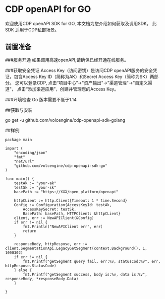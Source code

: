 # CDP openAPI for GO

欢迎使用CDP openAPI SDK for GO, 本文档为您介绍如何获取及调用SDK。
此SDK 适用于CDP私部场景。
## 前置准备
###服务开通
如果调用高速openAPI,请确保已经开通在线服务。

###获取安全凭证
Access Key（访问密钥）是访问CDP openAPI服务的安全凭证，包含Access Key ID（简称为AK）和Secret Access Key（简称为SK）两部分。
您可以登录CDP, 点击“项目中心”->"资产输出"->"渠道管理"->"自定义渠道"， 点击“添加渠道应用”，创建并管理您的Access Key。

###环境检查
Go 版本需要不低于1.14

##获取与安装

go get -u github.com/volcengine/cdp-openapi-sdk-golang

##样例
```
package main

import (
	"encoding/json"
	"fmt"
	"net/url"
	"github.com/volcengine/cdp-openapi-sdk-go"
)

func main() {
	testAk := "your-ak"
	testSk := "your-sk"
	basePath := "https://XXX/open_platform/openapi"
	
	httpCLient := http.Client{Timeout: 1 * time.Second}
	Config := Configuration{AccessKeyId: testAk,
	    AccessKeySecret: testSk,
		BasePath: basePath, HTTPClient: &httpCLient}
	client, err := NewAPIClient(&Config)
	if err != nil {
		fmt.Println("NewAPIClient err", err)
		return
	}

	responseBody, httpRespose, err := client.SegmentationApi.LegacyGetSegment(context.Background(), 1, 1000302)
	if err != nil {
		fmt.Printf("getSegment query fail, err:%v, statusCod:%v", err, httpRespose.StatusCode)
	} else {
		fmt.Printf("getSegment success, body is:%v, data is:%v", responseBody, *responseBody.Data)
	}

}

```




